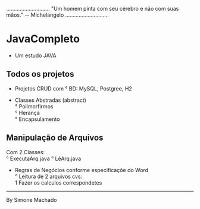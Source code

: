 .............................
"Um homem pinta com seu cérebro e não com suas mãos." -- Michelangelo
.............................

# JavaCompleto
- Um estudo JAVA

## Todos os projetos 
- Projetos CRUD com
  ° BD: MySQL, Postgree, H2
  
- Classes Abstradas (abstract) </br>
° Polimorfirmos </br>
° Herança </br>
° Encapsulamento </br>

## Manipulação de Arquivos
Com 2 Classes: </br>
° ExecutaArq.java
° LêArq.java
- Regras de Negócios conforme especificaçõe do Word </br>
° Leitura de 2 arquivos cvs:  </br>
  1 Fazer os calculos correspondetes
  
-----------------------------
By Simone Machado
